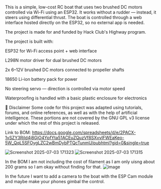 This is a simple, low-cost RC boat that uses two brushed DC motors controlled via Wi-Fi using an ESP32. It works without a rudder — instead, it steers using differential thrust. The boat is controlled through a web interface hosted directly on the ESP32, so no external app is needed.

The project is made for and funded by Hack Club's Highway program.


The project is built with:

ESP32 for Wi-Fi access point + web interface

L298N motor driver for dual brushed DC motors

2x 6–12V brushed DC motors connected to propeller shafts

18650 Li-ion battery pack for power

No steering servo — direction is controlled via motor speed

Waterproofing is handled with a basic plastic enclosure for electronics

🚧 Disclaimer
Some code for this project was adapted using tutorials, forums, and online references, as well as with the help of artificial intelligence. These portions are not covered by the GNU GPL v3 license under which the rest of this project is released.

Link to BOM: https://docs.google.com/spreadsheets/d/e/2PACX-1vSZY3Rild4j8GjO4YpfYta51ACEuZQuzVf8SXvvIFWEaKeo-5W_QqL5SFOygLZC2wBmDybPTQcTunmU/pubhtml?gid=0&single=true

![Screenshot 2025-07-03 171323](https://github.com/user-attachments/assets/6dae81c1-f2d5-4ef6-8bf4-6765eda1cb08)
![Screenshot 2025-07-03 171315](https://github.com/user-attachments/assets/845c0109-a676-41e8-b9a5-dc40a261997a)

In the BOM I am not including the cost of filament as I am only uisng about 200 grams so I am okay without finding for that.
![image](https://github.com/user-attachments/assets/a2ead1fb-fe5c-4fd7-9c6a-5e2637e7828c)

In the future I want to add a camera to the boat with the ESP Cam module and maybe make your phones gimbal the control.

